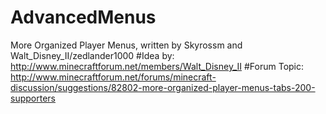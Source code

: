 # AdvancedMenus
More Organized Player Menus, written by Skyrossm and Walt_Disney_II/zedlander1000
#Idea by: 
http://www.minecraftforum.net/members/Walt_Disney_II
#Forum Topic: 
http://www.minecraftforum.net/forums/minecraft-discussion/suggestions/82802-more-organized-player-menus-tabs-200-supporters

